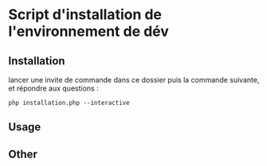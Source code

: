# Script d'installation de l'environnement de dév 


## Installation    
lancer une invite de commande dans ce dossier puis la commande suivante, et répondre aux questions :

    php installation.php --interactive
    
## Usage


## Other
